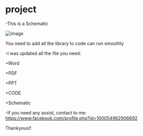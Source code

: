# project
-This is a Schematic 

![image](https://github.com/doanlenhon/project/assets/131939083/499ed73a-f1d3-40b6-9439-37acc0ffa9a8)


You need to add all the library to code can run smoothly
  
-I was updated all the file you need:

  +Word
  
  +PDF
  
  +PPT
  
  +CODE
  
  +Schematic
  

-If you need any assist, contact to me: https://www.facebook.com/profile.php?id=100054962906692

  Thankyous!!

